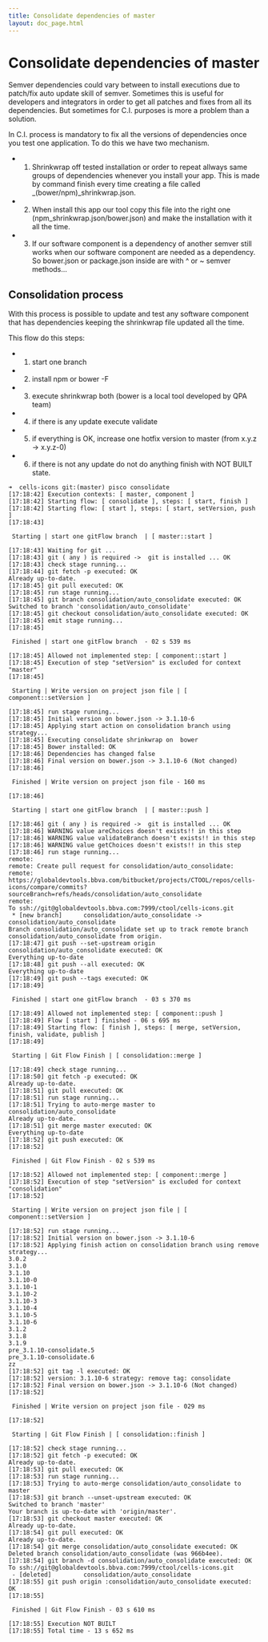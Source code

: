 ```yaml
---
title: Consolidate dependencies of master
layout: doc_page.html
---
```


# Consolidate dependencies of master

Semver dependencies could vary between to install executions due to patch/fix auto update skill of semver. Sometimes this is useful for developers and integrators in order to get all patches and fixes from all its dependencies. But sometimes for C.I. purposes is more a problem than a solution.

In C.I. process is mandatory to fix all the versions of dependencies once you test one application. To do this we have two mechanism.

- 1. Shrinkwrap off tested installation or order to repeat allways same groups of dependencies whenever you install your app. This is made by command finish every time creating a file called _(bower/npm)_shrinkwrap.json.
- 2. When install this app our tool copy this file into the right one (npm_shrinkwrap.json/bower.json) and make the installation with it all the time.
- 3. If our software component is a dependency of another semver still works when our software component are needed as a dependency. So bower.json or package.json inside are with ^ or ~ semver methods...

## Consolidation process

With this process is possible to update and test any software component that has dependencies keeping the shrinkwrap file updated all the time.

This flow do this steps:

- 1. start one branch
- 2. install npm or bower -F
- 3. execute shrinkwrap both (bower is a local tool developed by QPA team)
- 4. if there is any update execute validate
- 5. if everything is OK, increase one hotfix version to master (from x.y.z -> x.y.z-0)
- 6. if there is not any update do not do anything finish with NOT BUILT state.

```
➜  cells-icons git:(master) pisco consolidate
[17:18:42] Execution contexts: [ master, component ]
[17:18:42] Starting flow: [ consolidate ], steps: [ start, finish ]
[17:18:42] Starting flow: [ start ], steps: [ start, setVersion, push ]
[17:18:43]

 Starting | start one gitFlow branch  | [ master::start ]

[17:18:43] Waiting for git ...
[17:18:43] git ( any ) is required ->  git is installed ... OK
[17:18:43] check stage running...
[17:18:44] git fetch -p executed: OK
Already up-to-date.
[17:18:45] git pull executed: OK
[17:18:45] run stage running...
[17:18:45] git branch consolidation/auto_consolidate executed: OK
Switched to branch 'consolidation/auto_consolidate'
[17:18:45] git checkout consolidation/auto_consolidate executed: OK
[17:18:45] emit stage running...
[17:18:45]

 Finished | start one gitFlow branch  - 02 s 539 ms

[17:18:45] Allowed not implemented step: [ component::start ]
[17:18:45] Execution of step "setVersion" is excluded for context "master"
[17:18:45]

 Starting | Write version on project json file | [ component::setVersion ]

[17:18:45] run stage running...
[17:18:45] Initial version on bower.json -> 3.1.10-6
[17:18:45] Applying start action on consolidation branch using strategy...
[17:18:45] Executing consolidate shrinkwrap on  bower
[17:18:45] Bower installed: OK
[17:18:46] Dependencies has changed false
[17:18:46] Final version on bower.json -> 3.1.10-6 (Not changed)
[17:18:46]

 Finished | Write version on project json file - 160 ms

[17:18:46]

 Starting | start one gitFlow branch  | [ master::push ]

[17:18:46] git ( any ) is required ->  git is installed ... OK
[17:18:46] WARNING value areChoices doesn't exists!! in this step
[17:18:46] WARNING value validateBranch doesn't exists!! in this step
[17:18:46] WARNING value getChoices doesn't exists!! in this step
[17:18:46] run stage running...
remote:
remote: Create pull request for consolidation/auto_consolidate:
remote:   https://globaldevtools.bbva.com/bitbucket/projects/CTOOL/repos/cells-icons/compare/commits?sourceBranch=refs/heads/consolidation/auto_consolidate
remote:
To ssh://git@globaldevtools.bbva.com:7999/ctool/cells-icons.git
 * [new branch]      consolidation/auto_consolidate -> consolidation/auto_consolidate
Branch consolidation/auto_consolidate set up to track remote branch consolidation/auto_consolidate from origin.
[17:18:47] git push --set-upstream origin consolidation/auto_consolidate executed: OK
Everything up-to-date
[17:18:48] git push --all executed: OK
Everything up-to-date
[17:18:49] git push --tags executed: OK
[17:18:49]

 Finished | start one gitFlow branch  - 03 s 370 ms

[17:18:49] Allowed not implemented step: [ component::push ]
[17:18:49] Flow [ start ] finished - 06 s 695 ms
[17:18:49] Starting flow: [ finish ], steps: [ merge, setVersion, finish, validate, publish ]
[17:18:49]

 Starting | Git Flow Finish | [ consolidation::merge ]

[17:18:49] check stage running...
[17:18:50] git fetch -p executed: OK
Already up-to-date.
[17:18:51] git pull executed: OK
[17:18:51] run stage running...
[17:18:51] Trying to auto-merge master to consolidation/auto_consolidate
Already up-to-date.
[17:18:51] git merge master executed: OK
Everything up-to-date
[17:18:52] git push executed: OK
[17:18:52]

 Finished | Git Flow Finish - 02 s 539 ms

[17:18:52] Allowed not implemented step: [ component::merge ]
[17:18:52] Execution of step "setVersion" is excluded for context "consolidation"
[17:18:52]

 Starting | Write version on project json file | [ component::setVersion ]

[17:18:52] run stage running...
[17:18:52] Initial version on bower.json -> 3.1.10-6
[17:18:52] Applying finish action on consolidation branch using remove strategy...
3.0.2
3.1.0
3.1.10
3.1.10-0
3.1.10-1
3.1.10-2
3.1.10-3
3.1.10-4
3.1.10-5
3.1.10-6
3.1.2
3.1.8
3.1.9
pre_3.1.10-consolidate.5
pre_3.1.10-consolidate.6
zz
[17:18:52] git tag -l executed: OK
[17:18:52] version: 3.1.10-6 strategy: remove tag: consolidate
[17:18:52] Final version on bower.json -> 3.1.10-6 (Not changed)
[17:18:52]

 Finished | Write version on project json file - 029 ms

[17:18:52]

 Starting | Git Flow Finish | [ consolidation::finish ]

[17:18:52] check stage running...
[17:18:52] git fetch -p executed: OK
Already up-to-date.
[17:18:53] git pull executed: OK
[17:18:53] run stage running...
[17:18:53] Trying to auto-merge consolidation/auto_consolidate to master
[17:18:53] git branch --unset-upstream executed: OK
Switched to branch 'master'
Your branch is up-to-date with 'origin/master'.
[17:18:53] git checkout master executed: OK
Already up-to-date.
[17:18:54] git pull executed: OK
Already up-to-date.
[17:18:54] git merge consolidation/auto_consolidate executed: OK
Deleted branch consolidation/auto_consolidate (was 966b4ee).
[17:18:54] git branch -d consolidation/auto_consolidate executed: OK
To ssh://git@globaldevtools.bbva.com:7999/ctool/cells-icons.git
 - [deleted]         consolidation/auto_consolidate
[17:18:55] git push origin :consolidation/auto_consolidate executed: OK
[17:18:55]

 Finished | Git Flow Finish - 03 s 610 ms

[17:18:55] Execution NOT BUILT
[17:18:55] Total time - 13 s 652 ms
```